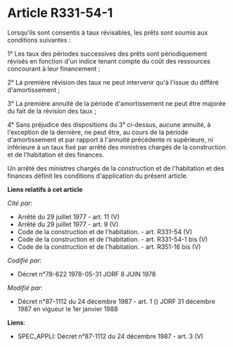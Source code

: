 # Article R331-54-1

Lorsqu'ils sont consentis à taux révisables, les prêts sont soumis aux conditions suivantes :

1° Les taux des périodes successives des prêts sont périodiquement révisés en fonction d'un indice tenant compte du coût des
ressources concourant à leur financement ;

2° La première révision des taux ne peut intervenir qu'à l'issue du différé d'amortissement ;

3° La première annuité de la période d'amortissement ne peut être majorée du fait de la révision des taux ;

4° Sans préjudice des dispositions du 3° ci-dessus, aucune annuité, à l'exception de la dernière, ne peut être, au cours de
la période d'amortissement et par rapport à l'annuité précédente ni supérieure, ni inférieure à un taux fixé par arrêté des
ministres chargés de la construction et de l'habitation et des finances.

Un arrêté des ministres chargés de la construction et de l'habitation et des finances définit les conditions d'application du
présent article.

**Liens relatifs à cet article**

_Cité par_:

  - Arrêté du 29 juillet 1977 - art. 11 (V)
  - Arrêté du 29 juillet 1977 - art. 9 (V)
  - Code de la construction et de l'habitation. - art. R331-54 (V)
  - Code de la construction et de l'habitation. - art. R331-54-1 bis (V)
  - Code de la construction et de l'habitation. - art. R351-16 bis (V)

_Codifié par_:

  - Décret n°78-622 1978-05-31 JORF 8 JUIN 1978

_Modifié par_:

  - Décret n°87-1112 du 24 décembre 1987 - art. 1 () JORF 31 décembre 1987 en vigueur le 1er janvier 1988

**Liens**:

  - SPEC_APPLI: Décret n°87-1112 du 24 décembre 1987 - art. 3 (V)
